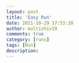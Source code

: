 ```yaml
---
layout: post
title: 'Easy Run'
date: 2021-10-29 17:53:20
author: multishiv19
comments: true
category: [runs]
tags: [Run]
description: 
---
```


<div width='100%' class='strava-embed-placeholder' data-embed-type='activity' data-embed-id='6181589516'></div>
<script src='https://strava-embeds.com/embed.js'></script>
